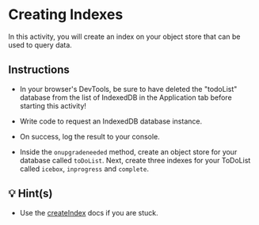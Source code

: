 # Creating Indexes

In this activity, you will create an index on your object store that can be used to query data.

## Instructions

- In your browser's DevTools, be sure to have deleted the "todoList" database from the list of IndexedDB in the Application tab before starting this activity!

- Write code to request an IndexedDB database instance.

- On success, log the result to your console.

- Inside the `onupgradeneeded` method, create an object store for your database called `toDoList`. Next, create three indexes for your ToDoList called `icebox`, `inprogress` and `complete`.

## 💡 Hint(s)

- Use the [createIndex](https://developer.mozilla.org/en-US/docs/Web/API/IDBObjectStore/createIndex) docs if you are stuck.
